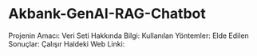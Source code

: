 # Akbank-GenAI-RAG-Chatbot

Projenin Amacı:
Veri Seti Hakkında Bilgi:
Kullanılan Yöntemler:
Elde Edilen Sonuçlar:
Çalışır Haldeki Web Linki:
